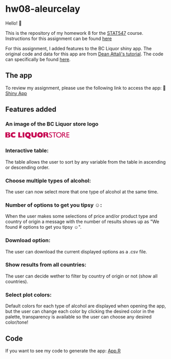 # hw08-aleurcelay

Hello! :raising_hand:

This is the repository of my homework 8 for the [STAT547](http://stat545.com) course.
Instructions for this assignment can be found [here](http://stat545.com/Classroom/assignments/hw08/hw08.html)

For this assignment, I added features to the BC Liquor shiny app. The original code and data for this app are from [Dean Attali's tutorial](https://deanattali.com/blog/building-shiny-apps-tutorial). The code can specifically be found [here](https://deanattali.com/blog/building-shiny-apps-tutorial/#12-final-shiny-app-code).

## The app
To review my assignment, please use the following link to access the app:
:star2:[Shiny App](https://aleurcelay.shinyapps.io/hw08app/)


## Features added

### **An image of the BC Liquor store logo**  

<img src="bcl/www/BClogo.png" alt="BCliquorstore" width="200"/> 

### **Interactive table:**  
The table allows the user to sort by any variable from the table in ascending or descending order.  
### **Choose multiple types of alcohol:** 
The user can now select more that one type of alcohol at the same time. 
### **Number of options to get you tipsy ☺:** 
When the user makes some selections of price and/or product type and country of origin a message with the number of results shows up as "We found # options to get you tipsy ☺". 
### **Download option:**
The user can download the current displayed options as a .csv file. 
### **Show results from all countries:** 
The user can decide wether to filter by country of origin or not (show all countries).  
### **Select plot colors:** 
Default colors for each type of alcohol are displayed when opening the app, but the user can change each color by clicking the desired color in the palette, transparency is available so the user can choose any desired color/tone!

## Code
If you want to see my code to generate the app:
[App.R](bcl/app.R)



